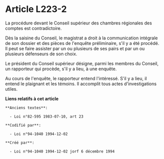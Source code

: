 # Article L223-2

La procédure devant le Conseil supérieur des chambres régionales des comptes est contradictoire.

Dès la saisine du Conseil, le magistrat a droit à la communication intégrale de son dossier et des pièces de l'enquête
préliminaire, s'il y a été procédé. Il peut se faire assister par un ou plusieurs de ses pairs et par un ou plusieurs
défenseurs de son choix.

Le président du Conseil supérieur désigne, parmi les membres du Conseil, un rapporteur qui procède, s'il y a lieu, à une
enquête.

Au cours de l'enquête, le rapporteur entend l'intéressé. S'il y a lieu, il entend le plaignant et les témoins. Il accomplit
tous actes d'investigations utiles.

**Liens relatifs à cet article**

	**Anciens textes**:

	  - Loi n°82-595 1983-07-10, art 23

	**Codifié par**:

	  - Loi n°94-1040 1994-12-02

	**Créé par**:

	  - Loi n°94-1040 1994-12-02 jorf 6 décembre 1994
